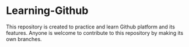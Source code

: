 # Learning-Github
This repository is created to practice and learn Github platform and its features.
Anyone is welcome to contribute to this repository by making its own branches.
